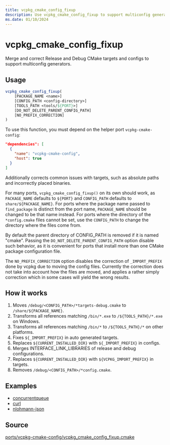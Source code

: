 ```yaml
---
title: vcpkg_cmake_config_fixup
description: Use vcpkg_cmake_config_fixup to support multiconfig generators.
ms.date: 01/10/2024
---
```

# vcpkg_cmake_config_fixup

Merge and correct Release and Debug CMake targets and configs to support multiconfig generators.

## Usage

```cmake
vcpkg_cmake_config_fixup(
    [PACKAGE_NAME <name>]
    [CONFIG_PATH <config-directory>]
    [TOOLS_PATH <tools/${PORT}>]
    [DO_NOT_DELETE_PARENT_CONFIG_PATH]
    [NO_PREFIX_CORRECTION]
)
```

To use this function, you must depend on the helper port `vcpkg-cmake-config`:

```json
"dependencies": [
  {
    "name": "vcpkg-cmake-config",
    "host": true
  }
]
```

Additionally corrects common issues with targets, such as absolute paths and incorrectly placed binaries.

For many ports, `vcpkg_cmake_config_fixup()` on its own should work,
as `PACKAGE_NAME` defaults to `${PORT}` and `CONFIG_PATH` defaults to `share/${PACKAGE_NAME}`.
For ports where the package name passed to `find_package` is distinct from the port name,
`PACKAGE_NAME` should be changed to be that name instead.
For ports where the directory of the `*config.cmake` files cannot be set,
use the `CONFIG_PATH` to change the directory where the files come from.

By default the parent directory of CONFIG_PATH is removed if it is named "cmake".
Passing the `DO_NOT_DELETE_PARENT_CONFIG_PATH` option disable such behavior,
as it is convenient for ports that install
more than one CMake package configuration file.

The `NO_PREFIX_CORRECTION` option disables the correction of `_IMPORT_PREFIX`
done by vcpkg due to moving the config files.
Currently the correction does not take into account how the files are moved,
and applies a rather simply correction which in some cases will yield the wrong results.

## How it works

1. Moves `/debug/<CONFIG_PATH>/*targets-debug.cmake` to `/share/${PACKAGE_NAME}`.
1. Transforms all references matching `/bin/*.exe` to `/${TOOLS_PATH}/*.exe` on Windows.
1. Transforms all references matching `/bin/*` to `/${TOOLS_PATH}/*` on other platforms.
1. Fixes `${_IMPORT_PREFIX}` in auto generated targets.
1. Replaces `${CURRENT_INSTALLED_DIR}` with `${_IMPORT_PREFIX}` in configs.
1. Merges INTERFACE_LINK_LIBRARIES of release and debug configurations.
1. Replaces `${CURRENT_INSTALLED_DIR}` with `${VCPKG_IMPORT_PREFIX}` in targets.
1. Removes `/debug/<CONFIG_PATH>/*config.cmake`.

## Examples

- [concurrentqueue](https://github.com/Microsoft/vcpkg/blob/master/ports/concurrentqueue/portfile.cmake)
- [curl](https://github.com/Microsoft/vcpkg/blob/master/ports/curl/portfile.cmake)
- [nlohmann-json](https://github.com/Microsoft/vcpkg/blob/master/ports/nlohmann-json/portfile.cmake)

## Source

[ports/vcpkg-cmake-config/vcpkg\_cmake\_config\_fixup.cmake](https://github.com/Microsoft/vcpkg/blob/master/ports/vcpkg-cmake-config/vcpkg_cmake_config_fixup.cmake)
